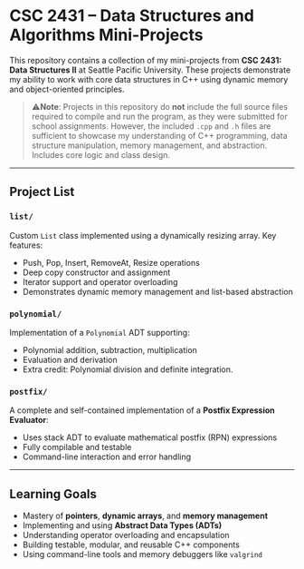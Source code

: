 # CSC 2431 – Data Structures and Algorithms Mini-Projects

This repository contains a collection of my mini-projects from **CSC 2431: Data Structures II** at Seattle Pacific University. These projects demonstrate my ability to work with core data structures in C++ using dynamic memory and object-oriented principles.

> ⚠**Note**: Projects in this repository do **not** include the full source files required to compile and run the program, as they were submitted for school assignments. However, the included `.cpp` and `.h` files are sufficient to showcase my understanding of C++ programming, data structure manipulation, memory management, and abstraction. Includes core logic and class design.

---

## Project List

### `list/`
Custom `List` class implemented using a dynamically resizing array. Key features:
- Push, Pop, Insert, RemoveAt, Resize operations
- Deep copy constructor and assignment
- Iterator support and operator overloading
- Demonstrates dynamic memory management and list-based abstraction

### `polynomial/`
Implementation of a `Polynomial` ADT supporting:
- Polynomial addition, subtraction, multiplication
- Evaluation and derivation
- Extra credit: Polynomial division and definite integration.

### `postfix/`
A complete and self-contained implementation of a **Postfix Expression Evaluator**:
- Uses stack ADT to evaluate mathematical postfix (RPN) expressions
- Fully compilable and testable
- Command-line interaction and error handling

---

## Learning Goals

- Mastery of **pointers**, **dynamic arrays**, and **memory management**
- Implementing and using **Abstract Data Types (ADTs)**
- Understanding operator overloading and encapsulation
- Building testable, modular, and reusable C++ components
- Using command-line tools and memory debuggers like `valgrind`
